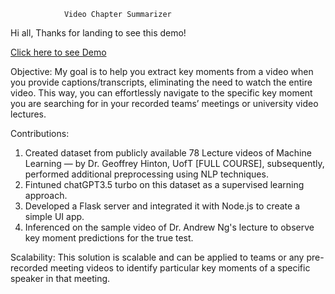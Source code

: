 				Video Chapter Summarizer 

Hi all, Thanks for landing to see this demo!

[Click here to see Demo](https://drive.google.com/file/d/1IIRNIgHwjIS58LhF86HzJlir-sUzmSxX/view?usp=share_link)

Objective: My goal is to help you extract key moments from a video when you provide captions/transcripts, eliminating the need to watch the entire video. This way, you can effortlessly navigate to the specific key moment you are searching for in your recorded teams’ meetings or university video lectures.

Contributions: 
1.	Created dataset from publicly available 78 Lecture videos of Machine Learning — by Dr. Geoffrey Hinton, UofT [FULL COURSE], subsequently, performed additional preprocessing using NLP techniques.
2.	Fintuned chatGPT3.5 turbo on this dataset as a supervised learning approach.
3.	Developed a Flask server and integrated it with Node.js to create a simple UI app.
4.	Inferenced on the sample video of Dr. Andrew Ng's lecture to observe key moment predictions for the true test.

Scalability:
This solution is scalable and can be applied to teams or any pre-recorded meeting videos to identify particular key moments of a specific speaker in that meeting.
